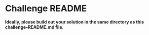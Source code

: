 # Challenge README

**Ideally, please build out your solution in the same directory as this challenge-README.md file.**
